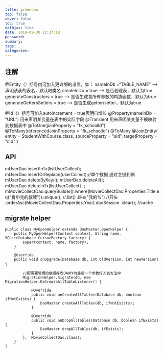 ```yaml
---
title: greendao
top: false
cover: false
toc: true
mathjax: true
date: 2019-09-30 22:37:18
password:
summary:
tags:
categories:
---
```

## 注解
@Entity（）括号内可加入更详细的设置，如：
nameInDb =“TABLE_NAME” ——> 声明该表的表名，默认取类名
createInDb = true ——> 是否创建表，默认为true
generateConstructors = true ——> 是否生成含所有参数的构造函数，默认为true
generateGettersSetters = true ——> 是否生成getter/setter，默认为true

@Id（）括号可加入autoincrement = true表明自增长
@Property(nameInDb = “URL”) 用来声明某变量在表中的实际字段
@Transient 用来声明某变量不被映射到数据表中
@ToOne(joinProperty = "fk_schoolId")
 @ToMany(referencedJoinProperty = "fk_schoolId")
 @ToMany
    @JoinEntity(
            entity = StudentWithCourse.class,
            sourceProperty = "sId",
            targetProperty = "cId"
    )

## API
mUserDao.insertInTx(listUserCollect);
mUserDao.insertOrReplace(userCollect);//单个数据 通过主键判断
mUserDao.deleteByKey(l);
mUserDao.deleteAll();
mUserDao.deleteInTx(listUserCollect）;
  mMovieCollectDao.queryBuilder().where(MovieCollectDao.Properties.Title.eq("肖申克的救赎")).unique(); //.list()
  .like("我的%") //开头
  .orderAsc(MovieCollectDao.Properties.Year)
  daoSession .clear(); //cache

## migrate helper
```
public class MyOpenHelper extends DaoMaster.OpenHelper {
    public MyOpenHelper(Context context, String name, SQLiteDatabase.CursorFactory factory) {
        super(context, name, factory);
    }

    @Override
    public void onUpgrade(Database db, int oldVersion, int newVersion) {

        //把需要管理的数据库表DAO作为最后一个参数传入到方法中
        MigrationHelper.migrate(db, new MigrationHelper.ReCreateAllTableListener() {

            @Override
            public void onCreateAllTables(Database db, boolean ifNotExists) {
                DaoMaster.createAllTables(db, ifNotExists);
            }

            @Override
            public void onDropAllTables(Database db, boolean ifExists) {
                DaoMaster.dropAllTables(db, ifExists);
            }
        },  MovieCollectDao.class);
    }
}
```
